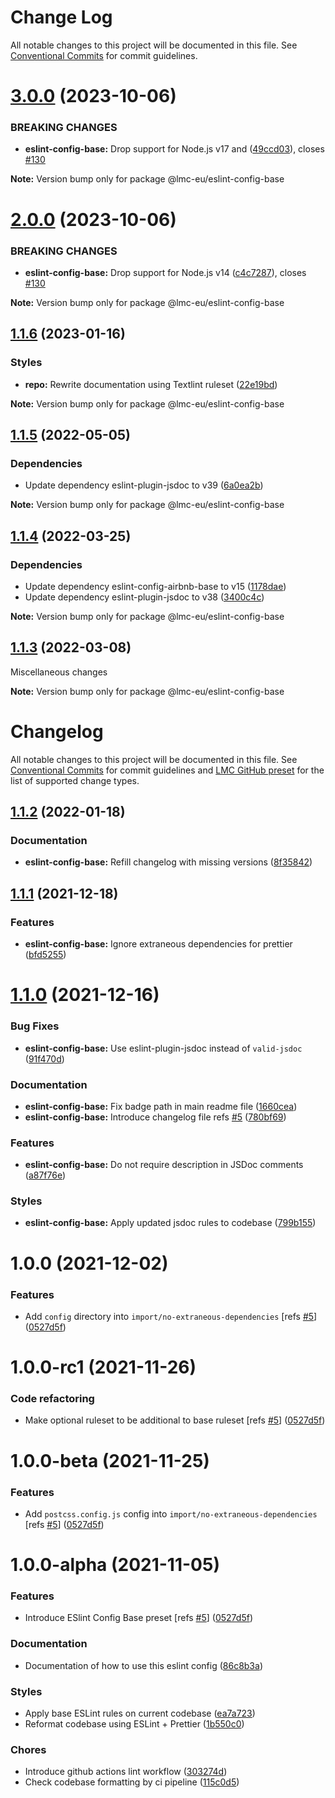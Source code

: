 # Change Log

All notable changes to this project will be documented in this file.
See [Conventional Commits](https://conventionalcommits.org) for commit guidelines.

<a name="3.0.0"></a>

# [3.0.0](https://github.com/lmc-eu/code-quality-tools/compare/@lmc-eu/eslint-config-base@2.0.0...@lmc-eu/eslint-config-base@3.0.0) (2023-10-06)

### BREAKING CHANGES

- **eslint-config-base:** Drop support for Node.js v17 and ([49ccd03](https://github.com/lmc-eu/code-quality-tools/commit/49ccd03)), closes [#130](https://github.com/lmc-eu/code-quality-tools/issues/130)

**Note:** Version bump only for package @lmc-eu/eslint-config-base

<a name="2.0.0"></a>

# [2.0.0](https://github.com/lmc-eu/code-quality-tools/compare/@lmc-eu/eslint-config-base@1.1.6...@lmc-eu/eslint-config-base@2.0.0) (2023-10-06)

### BREAKING CHANGES

- **eslint-config-base:** Drop support for Node.js v14 ([c4c7287](https://github.com/lmc-eu/code-quality-tools/commit/c4c7287)), closes [#130](https://github.com/lmc-eu/code-quality-tools/issues/130)

**Note:** Version bump only for package @lmc-eu/eslint-config-base

<a name="1.1.6"></a>

## [1.1.6](https://github.com/lmc-eu/code-quality-tools/compare/@lmc-eu/eslint-config-base@1.1.5...@lmc-eu/eslint-config-base@1.1.6) (2023-01-16)

### Styles

- **repo:** Rewrite documentation using Textlint ruleset ([22e19bd](https://github.com/lmc-eu/code-quality-tools/commit/22e19bd))

**Note:** Version bump only for package @lmc-eu/eslint-config-base

<a name="1.1.5"></a>

## [1.1.5](https://github.com/lmc-eu/code-quality-tools/compare/@lmc-eu/eslint-config-base@1.1.4...@lmc-eu/eslint-config-base@1.1.5) (2022-05-05)

### Dependencies

- Update dependency eslint-plugin-jsdoc to v39 ([6a0ea2b](https://github.com/lmc-eu/code-quality-tools/commit/6a0ea2b))

**Note:** Version bump only for package @lmc-eu/eslint-config-base

<a name="1.1.4"></a>

## [1.1.4](https://github.com/lmc-eu/code-quality-tools/compare/@lmc-eu/eslint-config-base@1.1.3...@lmc-eu/eslint-config-base@1.1.4) (2022-03-25)

### Dependencies

- Update dependency eslint-config-airbnb-base to v15 ([1178dae](https://github.com/lmc-eu/code-quality-tools/commit/1178dae))
- Update dependency eslint-plugin-jsdoc to v38 ([3400c4c](https://github.com/lmc-eu/code-quality-tools/commit/3400c4c))

**Note:** Version bump only for package @lmc-eu/eslint-config-base

<a name="1.1.3"></a>

## [1.1.3](https://github.com/lmc-eu/code-quality-tools/compare/@lmc-eu/eslint-config-base@1.1.2...@lmc-eu/eslint-config-base@1.1.3) (2022-03-08)

Miscellaneous changes

**Note:** Version bump only for package @lmc-eu/eslint-config-base

# Changelog

All notable changes to this project will be documented in this file.
See [Conventional Commits](https://conventionalcommits.org) for commit guidelines and [LMC GitHub preset](https://github.com/lmc-eu/code-quality-tools/tree/main/packages/conventional-changelog-lmc-github) for the list of supported change types.

<a name="1.1.2"></a>

## [1.1.2](https://github.com/lmc-eu/code-quality-tools/compare/@lmc-eu/eslint-config-base@1.1.1...@lmc-eu/eslint-config-base@1.1.2) (2022-01-18)

### Documentation

- **eslint-config-base:** Refill changelog with missing versions ([8f35842](https://github.com/lmc-eu/code-quality-tools/commit/8f35842))

<a name="1.1.1"></a>

## [1.1.1](https://github.com/lmc-eu/code-quality-tools/compare/@lmc-eu/eslint-config-base@1.1.0...@lmc-eu/eslint-config-base@1.1.1) (2021-12-18)

### Features

- **eslint-config-base:** Ignore extraneous dependencies for prettier ([bfd5255](https://github.com/lmc-eu/code-quality-tools/commit/bfd5255))

<a name="1.1.0"></a>

# [1.1.0](https://github.com/lmc-eu/code-quality-tools/compare/@lmc-eu/eslint-config-base@1.0.0...@lmc-eu/eslint-config-base@1.1.0) (2021-12-16)

### Bug Fixes

- **eslint-config-base:** Use eslint-plugin-jsdoc instead of `valid-jsdoc` ([91f470d](https://github.com/lmc-eu/code-quality-tools/commit/91f470d))

### Documentation

- **eslint-config-base:** Fix badge path in main readme file ([1660cea](https://github.com/lmc-eu/code-quality-tools/commit/1660cea))
- **eslint-config-base:** Introduce changelog file refs [#5](https://github.com/lmc-eu/code-quality-tools/issues/5) ([780bf69](https://github.com/lmc-eu/code-quality-tools/commit/780bf69))

### Features

- **eslint-config-base:** Do not require description in JSDoc comments ([a87f76e](https://github.com/lmc-eu/code-quality-tools/commit/a87f76e))

### Styles

- **eslint-config-base:** Apply updated jsdoc rules to codebase ([799b155](https://github.com/lmc-eu/code-quality-tools/commit/799b155))

<a name="1.0.0"></a>

# 1.0.0 (2021-12-02)

### Features

- Add `config` directory into `import/no-extraneous-dependencies` [refs [#5](https://github.com/lmc-eu/code-quality-tools/issues/5)] ([0527d5f](https://github.com/lmc-eu/code-quality-tools/commit/0527d5f))

<a name="1.0.0-rc1"></a>

# 1.0.0-rc1 (2021-11-26)

### Code refactoring

- Make optional ruleset to be additional to base ruleset [refs [#5](https://github.com/lmc-eu/code-quality-tools/issues/5)] ([0527d5f](https://github.com/lmc-eu/code-quality-tools/commit/0527d5f))

<a name="1.0.0-beta"></a>

# 1.0.0-beta (2021-11-25)

### Features

- Add `postcss.config.js` config into `import/no-extraneous-dependencies` [refs [#5](https://github.com/lmc-eu/code-quality-tools/issues/5)] ([0527d5f](https://github.com/lmc-eu/code-quality-tools/commit/0527d5f))

<a name="1.0.0-alpha"></a>

# 1.0.0-alpha (2021-11-05)

### Features

- Introduce ESlint Config Base preset [refs [#5](https://github.com/lmc-eu/code-quality-tools/issues/5)] ([0527d5f](https://github.com/lmc-eu/code-quality-tools/commit/0527d5f))

### Documentation

- Documentation of how to use this eslint config ([86c8b3a](https://github.com/lmc-eu/code-quality-tools/commit/86c8b3a))

### Styles

- Apply base ESLint rules on current codebase ([ea7a723](https://github.com/lmc-eu/code-quality-tools/commit/ea7a723))
- Reformat codebase using ESLint + Prettier ([1b550c0](https://github.com/lmc-eu/code-quality-tools/commit/1b550c0))

### Chores

- Introduce github actions lint workflow ([303274d](https://github.com/lmc-eu/code-quality-tools/commit/303274d))
- Check codebase formatting by ci pipeline ([115c0d5](https://github.com/lmc-eu/code-quality-tools/commit/115c0d5))
